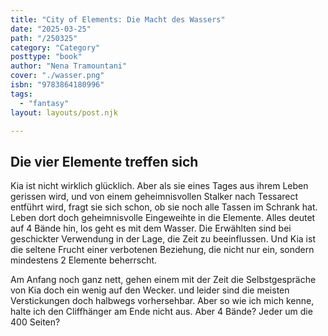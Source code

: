 ```yaml
---
title: "City of Elements: Die Macht des Wassers"
date: "2025-03-25"
path: "/250325"
category: "Category"
posttype: "book"
author: "Nena Tramountani"
cover: "./wasser.png"
isbn: "9783864180996"
tags:
  - "fantasy"
layout: layouts/post.njk

---
```

## Die vier Elemente treffen sich

Kia ist nicht wirklich glücklich. Aber als sie eines Tages aus ihrem Leben gerissen wird, und von einem geheimnisvollen Stalker nach Tessarect entführt wird, fragt sie sich schon, ob sie noch alle Tassen im Schrank hat. Leben dort doch geheimnisvolle Eingeweihte in die Elemente. Alles deutet auf 4 Bände hin, los geht es mit dem Wasser. Die Erwählten sind bei geschickter Verwendung in der Lage, die Zeit zu beeinflussen. Und Kia ist die seltene Frucht einer verbotenen Beziehung, die nicht nur ein, sondern mindestens 2 Elemente beherrscht.

Am Anfang noch ganz nett, gehen einem mit der Zeit die Selbstgespräche von Kia doch ein wenig auf den Wecker. und leider sind die meisten Verstickungen doch halbwegs vorhersehbar. Aber so wie ich mich kenne, halte ich den Cliffhänger am Ende nicht aus. Aber 4 Bände? Jeder um die 400 Seiten?
